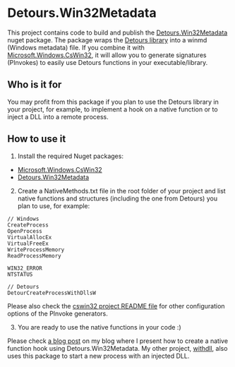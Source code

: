 
Detours.Win32Metadata
=====================

This project contains code to build and publish the [Detours.Win32Metadata](https://www.nuget.org/packages/Detours.Win32Metadata) nuget package. The package wraps the [Detours library](https://github.com/microsoft/Detours) into a winmd (Windows metadata) file. If you combine it with [Microsoft.Windows.CsWin32](https://www.nuget.org/packages/Microsoft.Windows.CsWin32), it will allow you to generate signatures (PInvokes) to easily use Detours functions in your executable/library.

Who is it for
-------------

You may profit from this package if you plan to use the Detours library in your project, for example, to implement a hook on a native function or to inject a DLL into a remote process.

How to use it
-------------

1. Install the required Nuget packages:

- [Microsoft.Windows.CsWin32](https://www.nuget.org/packages/Microsoft.Windows.CsWin32)
- [Detours.Win32Metadata](https://www.nuget.org/packages/Detours.Win32Metadata)

2. Create a NativeMethods.txt file in the root folder of your project and list native functions and structures (including the one from Detours) you plan to use, for example:

```
// Windows
CreateProcess
OpenProcess
VirtualAllocEx
VirtualFreeEx
WriteProcessMemory
ReadProcessMemory

WIN32_ERROR
NTSTATUS

// Detours
DetourCreateProcessWithDllsW
```

Please also check the [cswin32 project README file](https://github.com/microsoft/CsWin32/blob/main/README.md) for other configuration options of the PInvoke generators.

3. You are ready to use the native functions in your code :)

Please check [a blog post](https://lowleveldesign.wordpress.com/2024/07/11/implementing-a-native-function-detour-in-csharp/) on my blog where I present how to create a native function hook using Detours.Win32Metadata. My other project, [withdll](https://github.com/lowleveldesign/withdll), also uses this package to start a new process with an injected DLL.
